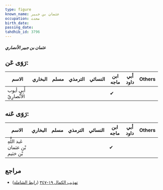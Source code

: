 ```yaml
---
type: figure
known_name: عثمان بن جبير
occupation: محدث
birth_date:
passing_date:
tahdhib_id: 3796
---
```

##### عثمان بن جبير الأنصاري

## رَوَى عَن:
| الاسم                   | البخاري | مسلم | الترمذي | النسائي | ابن ماجه | أبي داود | Others |
| ----------------------- | ------- | ---- | ------- | ------- | -------- | -------- | ------ |
| أَبِي أيوب الأَنْصارِيّ |         |      |         |         | ✔        |          |        |
## رَوَى عَنه:
| الاسم                           | البخاري | مسلم | الترمذي | النسائي | ابن ماجه | أبي داود | Others |
| ------------------------------- | ------- | ---- | ------- | ------- | -------- | -------- | ------ |
| عَبد اللَّهِ بْن عثمان بْن خثيم |         |      |         |         | ✔        |          |        |
## مراجع
- [تهذيب الكمال ١٩-٣٤٧](obsidian://open?vault=Tahdhib-al-Kamal&file=Figures/٣٧٩٦-عثمان%20بن%20جبير%20الأنصاري) ([رابط الشاملة](https://shamela.ws/book/3722/9921))